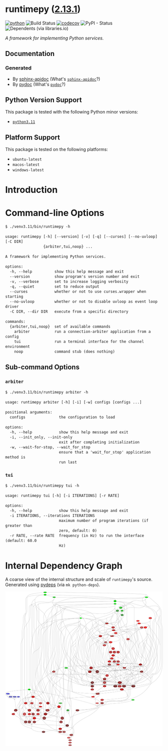 <!--
    =====================================
    generator=datazen
    version=3.1.3
    hash=07b298bb67b7a5bbde779ed7b6eec25f
    =====================================
-->

# runtimepy ([2.13.1](https://pypi.org/project/runtimepy/))

[![python](https://img.shields.io/pypi/pyversions/runtimepy.svg)](https://pypi.org/project/runtimepy/)
![Build Status](https://github.com/vkottler/runtimepy/workflows/Python%20Package/badge.svg)
[![codecov](https://codecov.io/gh/vkottler/runtimepy/branch/master/graphs/badge.svg?branch=master)](https://codecov.io/github/vkottler/runtimepy)
![PyPI - Status](https://img.shields.io/pypi/status/runtimepy)
![Dependents (via libraries.io)](https://img.shields.io/librariesio/dependents/pypi/runtimepy)

*A framework for implementing Python services.*

## Documentation

### Generated

* By [sphinx-apidoc](https://vkottler.github.io/python/sphinx/runtimepy)
(What's [`sphinx-apidoc`](https://www.sphinx-doc.org/en/master/man/sphinx-apidoc.html)?)
* By [pydoc](https://vkottler.github.io/python/pydoc/runtimepy.html)
(What's [`pydoc`](https://docs.python.org/3/library/pydoc.html)?)

## Python Version Support

This package is tested with the following Python minor versions:

* [`python3.11`](https://docs.python.org/3.11/)

## Platform Support

This package is tested on the following platforms:

* `ubuntu-latest`
* `macos-latest`
* `windows-latest`

# Introduction

# Command-line Options

```
$ ./venv3.11/bin/runtimepy -h

usage: runtimepy [-h] [--version] [-v] [-q] [--curses] [--no-uvloop] [-C DIR]
                 {arbiter,tui,noop} ...

A framework for implementing Python services.

options:
  -h, --help          show this help message and exit
  --version           show program's version number and exit
  -v, --verbose       set to increase logging verbosity
  -q, --quiet         set to reduce output
  --curses            whether or not to use curses.wrapper when starting
  --no-uvloop         whether or not to disable uvloop as event loop driver
  -C DIR, --dir DIR   execute from a specific directory

commands:
  {arbiter,tui,noop}  set of available commands
    arbiter           run a connection-arbiter application from a config
    tui               run a terminal interface for the channel environment
    noop              command stub (does nothing)

```

## Sub-command Options

### `arbiter`

```
$ ./venv3.11/bin/runtimepy arbiter -h

usage: runtimepy arbiter [-h] [-i] [-w] configs [configs ...]

positional arguments:
  configs               the configuration to load

options:
  -h, --help            show this help message and exit
  -i, --init_only, --init-only
                        exit after completing initialization
  -w, --wait-for-stop, --wait_for_stop
                        ensure that a 'wait_for_stop' application method is
                        run last

```

### `tui`

```
$ ./venv3.11/bin/runtimepy tui -h

usage: runtimepy tui [-h] [-i ITERATIONS] [-r RATE]

options:
  -h, --help            show this help message and exit
  -i ITERATIONS, --iterations ITERATIONS
                        maximum number of program iterations (if greater than
                        zero, default: 0)
  -r RATE, --rate RATE  frequency (in Hz) to run the interface (default: 60.0
                        Hz)

```

# Internal Dependency Graph

A coarse view of the internal structure and scale of
`runtimepy`'s source.
Generated using [pydeps](https://github.com/thebjorn/pydeps) (via
`mk python-deps`).

![runtimepy's Dependency Graph](im/pydeps.svg)
